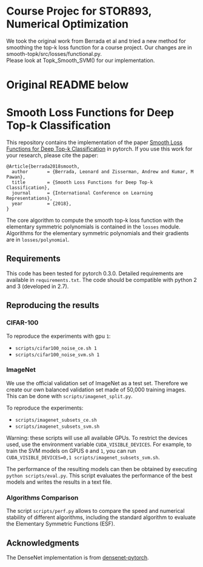 # Course Projec for STOR893, Numerical Optimization  
We took the original work from Berrada et al and tried a new method for smoothing the top-k loss function for a course project. Our changes are in smooth-topk/src/losses/functional.py.  
Please look at Topk_Smooth_SVM() for our implementation.  
# Original README below  
# Smooth Loss Functions for Deep Top-k Classification

This repository contains the implementation of the paper [Smooth Loss Functions for Deep Top-k Classification](https://openreview.net/forum?id=Hk5elxbRW&noteId=Hk5elxbRW) in pytorch. If you use this work for your research, please cite the paper:

```
@Article{berrada2018smooth,
  author       = {Berrada, Leonard and Zisserman, Andrew and Kumar, M Pawan},
  title        = {Smooth Loss Functions for Deep Top-k Classification},
  journal      = {International Conference on Learning Representations},
  year         = {2018},
}
```

The core algorithm to compute the smooth top-k loss function with the elementary symmetric polynomials is contained in the `losses` module. Algorithms for the elementary symmetric polynomials and their gradients are in `losses/polynomial`.

## Requirements

This code has been tested for pytorch 0.3.0. Detailed requirements are available in `requirements.txt`. The code should be compatible with python 2 and 3 (developed in 2.7).

## Reproducing the results

### CIFAR-100

To reproduce the experiments with gpu `1`:
* `scripts/cifar100_noise_ce.sh 1`
* `scripts/cifar100_noise_svm.sh 1`

### ImageNet

We use the official validation set of ImageNet as a test set. Therefore we create our own balanced validation set made of 50,000 training images. This can be done with `scripts/imagenet_split.py`.

To reproduce the experiments:
* `scripts/imagenet_subsets_ce.sh`
* `scripts/imagenet_subsets_svm.sh`

Warning: these scripts will use all available GPUs. To restrict the devices used, use the environment variable `CUDA_VISIBLE_DEVICES`. For example, to train the SVM models on GPUS `0` and `1`, you can run `CUDA_VISIBLE_DEVICES=0,1 scripts/imagenet_subsets_svm.sh`.

The performance of the resulting models can then be obtained by executing `python scripts/eval.py`. This script evaluates the performance of the best models and writes the results in a text file.

### Algorithms Comparison

The script `scripts/perf.py` allows to compare the speed and numerical stability of different algorithms, including the standard algorithm to evaluate the Elementary Symmetric Functions (ESF).

## Acknowledgments

The DenseNet implementation is from [densenet-pytorch](https://github.com/andreasveit/densenet-pytorch).


